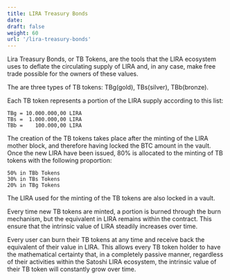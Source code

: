 ```yaml
---
title: LIRA Treasury Bonds
date:
draft: false
weight: 60
url: '/lira-treasury-bonds'
---
```


Lira Treasury Bonds, or TB Tokens, are the tools that the LIRA ecosystem uses to deflate the circulating supply of LIRA and, in any case, make free trade possible for the owners of these values.

The are three types of TB tokens: TBg(gold), TBs(silver), TBb(bronze). 

Each TB token represents a portion of the LIRA supply according to this list:

    TBg = 10.000.000,00 LIRA
    TBs =  1.000.000,00 LIRA
    TBb =    100.000,00 LIRA

The creation of the TB tokens takes place after the minting of the LIRA mother block, and therefore having locked the BTC amount in the vault.
Once the new LIRA have been issued, 80% is allocated to the minting of TB tokens with the following proportion:

    50% in TBb Tokens
    30% in TBs Tokens
    20% in TBg Tokens

The LIRA used for the minting of the TB tokens are also locked in a vault.



Every time new TB tokens are minted, a portion is burned through the burn mechanism, but the equivalent in LIRA remains within the contract. This ensure that the intrinsic value of LIRA steadily increases over time.


Every user can burn their TB tokens at any time and receive back the equivalent of their value in LIRA.
This allows every TB token holder to have the mathematical certainty that, in a completely passive manner, regardless of their activities within the Satoshi LIRA ecosystem, the intrinsic value of their TB token will constantly grow over time.